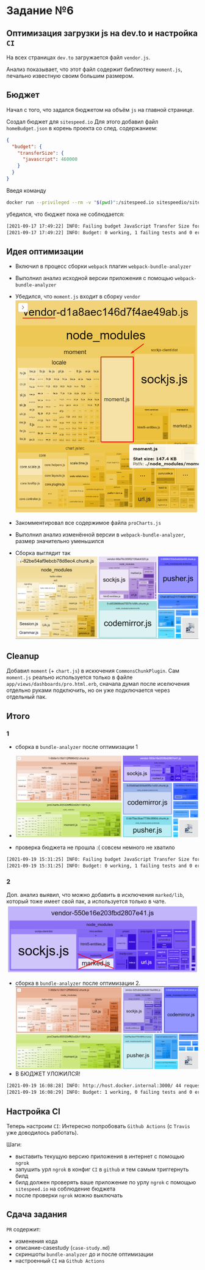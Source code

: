 # Задание №6

## Оптимизация загрузки js на dev.to и настройка `CI`

На всех страницах `dev.to` загружается файл `vendor.js`.

Анализ показывает, что этот файл содержит библиотеку `moment.js`, печально известную своим большим размером.

## Бюджет

Начал с того, что задался бюджетом на объём `js` на главной странице.

Создал бюджет для `sitespeed.io` Для этого добавил файл `homeBudget.json` в корень проекта со след. содержанием:

```json
{
  "budget": {
    "transferSize": {
      "javascript": 460000
    }
  }
}
```

Введя команду

```bash
docker run --privileged --rm -v "$(pwd)":/sitespeed.io sitespeedio/sitespeed.io http://host.docker.internal:3000/ -n 1 --budget.configPath homeBudget.json
```

убедился, что бюджет пока не соблюдается:

```bash
[2021-09-17 17:49:22] INFO: Failing budget JavaScript Transfer Size for http://host.docker.internal:3000/ with value 1.0 MB max limit 449.2 KB
[2021-09-17 17:49:22] INFO: Budget: 0 working, 1 failing tests and 0 errors
```

## Идея оптимизации

- Включил в процесс сборки `webpack` плагин `webpack-bundle-analyzer`
- Выполнил анализ исходной версии приложения с помощью `webpack-bundle-analyzer`
- Убедился, что `moment.js` входит в сборку `vendor`
  ![image](cs_docs/moment.png)

- Закомментировал все содержимое файла `proCharts.js`
- Выполнил анализ изменённой версии в `webpack-bundle-analyzer`, размер значительно уменьшился
- Сборка выглядит так
  ![image](cs_docs/without_charts.png)

## Cleanup

Добавил `moment` (+ `chart.js`) в искючения `CommonsChunkPlugin`.
Сам `moment.js` реально используется только в файле `app/views/dashboards/pro.html.erb`, сначала думал после иселючения отдельно руками подключить, но он уже подключается через отдельный пак.

## Итого

### 1

- сборка в `bundle-analyzer` после оптимизации 1
- ![image](cs_docs/1.png)

- проверка бюджета не прошла :( совсем немного не хватило

```bash
[2021-09-19 15:31:25] INFO: Failing budget JavaScript Transfer Size for http://host.docker.internal:3000/ with value 476.1 KB max limit 449.2 KB
[2021-09-19 15:31:25] INFO: Budget: 0 working, 1 failing tests and 0 errors
```

### 2

Доп. анализ выявил, что можно добавить в исключения `marked/lib`, который тоже имеет свой пак, а используется только в чате.
![image](cs_docs/marked.png)

- сборка в `bundle-analyzer` после оптимизации 2.
![image](cs_docs/2.png)
- В БЮДЖЕТ УЛОЖИЛСЯ!

```bash
[2021-09-19 16:08:28] INFO: http://host.docker.internal:3000/ 44 requests, TTFB: 4.92s, firstPaint: 5.29s, firstVisualChange: 5.31s, FCP: 5.29s, DOMContentLoaded: 6.22s, LCP: 5.29s, CLS: 0, TBT: 113ms, Load: 6.82s, speedIndex: 5.34s, visualComplete85: 5.47s, lastVisualChange: 5.61s
[2021-09-19 16:08:29] INFO: Budget: 1 working, 0 failing tests and 0 errors
```

## Настройка CI

Теперь настроим `CI`: Интересно попробовать `Github Actions` (с `Travis` уже доводилось работать).

Шаги:

- выставить текущую версию приложения в интернет с помощью `ngrok`
- запушить урл `ngrok` в конфиг `CI` в `github` и тем самым триггернуть билд
- билд должен проверять ваше приложение по урлу `ngrok` с помощью `sitespeed.io` на соблюдение бюджета
- после проверки `ngrok` можно выключать

## Сдача задания

`PR` содержит:

- изменения кода
- описание-casestudy (`case-study.md`)
- скриншоты `bundle-analyzer` до и после оптимизации
- настроенный `CI` на `Github Actions`

